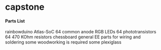 # capstone

#### Parts List
  rainbowduino
  Atlas-SoC
  64 common anode RGB LEDs
  64 phototransistors
  64 470 KOhm resistors
  chessboard
  general EE parts for wiring and soldering
  some woodworking is required
  some plexiglass
